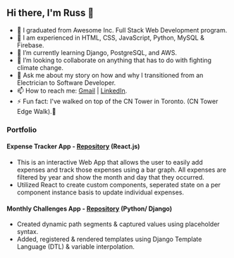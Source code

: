 ## Hi there, I'm Russ 👋 

<!--
**r83wheeler/r83wheeler** is a ✨ _special_ ✨ repository because its `README.md` (this file) appears on your GitHub profile.

Here are some ideas to get you started:
-->
- 🔭 I graduated from Awesome Inc. Full Stack Web Development program.   
- 💼 I am experienced in HTML, CSS, JavaScript, Python, MySQL & Firebase.  
- 🌱 I’m currently learning Django, PostgreSQL, and AWS.  
- 👯 I’m looking to collaborate on anything that has to do with fighting climate change.   
- 💬 Ask me about my story on how and why I transitioned from an Electrician to Software Developer.   
- 📫 How to reach me: [Gmail](http://r83wheeler@gmail.com) | [LinkedIn](http://linkedin.com/in/russellswheeler/).    
- ⚡ Fun fact: I've walked on top of the CN Tower in Toronto. (CN Tower Edge Walk).:tokyo_tower:   
  
  
    
      
### Portfolio  

#### Expense Tracker App - [Repository](https://github.com/r83wheeler/expense-tracker) (React.js) 
 * This is an interactive Web App that allows the user to easily add expenses and track those expenses using a bar graph. All expenses are filtered by year and show the month and day that they occurred.  
 * Utilized React to create custom components, seperated state on a per component instance basis to update individual expenses.  

#### Monthly Challenges App - [Repository](https://github.com/r83wheeler/monthly_challenges) (Python/ Django)    
 * Created dynamic path segments & captured values using placeholder syntax.  
 * Added, registered & rendered templates using Django Template Language (DTL) & variable interpolation.  





